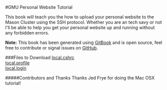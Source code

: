 #GMU Personal Website Tutorial

This book will teach you the how to upload your personal website to the Mason Cluster using the SSH protocol. Whether you are an tech savy or not I'll be able to help you get your personal website up and running without any forbidden errors.

**Note:** This book has been generated using [GitBook](http://www.gitbook.io) and is open source, feel free to contribute or signal issues on [GitHub](https://github.com/the-ben-waters/it103.tutorial).

###Files to Download
[local.cshrc](https://raw.githubusercontent.com/the-ben-waters/it103-tutorial/master/files/local.cshrc)  
[local.profile](https://raw.githubusercontent.com/the-ben-waters/it103-tutorial/master/files/local.profile)  
[local.login](https://raw.githubusercontent.com/the-ben-waters/it103-tutorial/master/files/local.login)  

#####Contributors and Thanks
Thanks Jed Frye for doing the Mac OSX tutorial!
